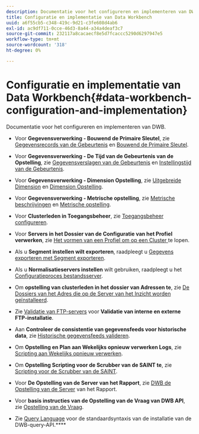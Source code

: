 ```yaml
---
description: Documentatie voor het configureren en implementeren van DWB.
title: Configuratie en implementatie van Data Workbench
uuid: a6f55cb5-c348-419c-9d21-c3fe608d4ab6
exl-id: ac9df711-0cce-46d3-8a44-a34a4deaf3c7
source-git-commit: 232117a8cacaecf8e5d7fcaccc5290d6297947e5
workflow-type: tm+mt
source-wordcount: '318'
ht-degree: 0%

---
```


# Configuratie en implementatie van Data Workbench{#data-workbench-configuration-and-implementation}

Documentatie voor het configureren en implementeren van DWB.

* Voor **Gegevensverwerking - Bouwend de Primaire Sleutel**, zie [Gegevensrecords van de Gebeurtenis](https://experienceleague.adobe.com/docs/data-workbench/using/dataset/c-ev-data-rec-fields.html) en [Bouwend de Primaire Sleutel](../../../home/dwb-implement-overview/dwb-implement-configure/dwb-implement-primary-key.md#concept-04e756573bf14d8e953a983e209290bd).

* Voor **Gegevensverwerking - De Tijd van de Gebeurtenis van de Opstelling**, zie [Gegevensverslagen van de Gebeurtenis](https://experienceleague.adobe.com/docs/data-workbench/using/dataset/c-ev-data-rec-fields.html) en [Instellingstijd van de Gebeurtenis](../../../home/dwb-implement-overview/dwb-implement-configure/dwb-implement-event-time.md#concept-7f84404b57e54d879411621660d20708).

* Voor **Gegevensverwerking - Dimension Opstelling**, zie [Uitgebreide Dimension](https://experienceleague.adobe.com/docs/data-workbench/using/dataset/extended-dimensions/c-abt-ex-dim.html) en [Dimension Opstelling](../../../home/dwb-implement-overview/dwb-implement-configure/dwb-implement-dim-setup.md#concept-cf6e1e55038042c3ac3ae5921316538f).

* Voor **Gegevensverwerking - Metrische opstelling**, zie [Metrische beschrijvingen](https://experienceleague.adobe.com/docs/analytics/components/variables/metrics/metricslist.html) en [Metrische opstelling](../../../home/dwb-implement-overview/dwb-implement-configure/dwb-implement-metric-setup.md#concept-f568a931db5b4b62b7b1e7827c7f7bf6).

* Voor **Clusterleden in Toegangsbeheer**, zie [Toegangsbeheer configureren](https://experienceleague.adobe.com/docs/data-workbench/using/server-admin-install/admin-dwb-server/access-control/c-config-acs-ctrl.html).

* Voor **Servers in het Dossier van de Configuratie van het Profiel verwerken**, zie [Het vormen van een Profiel om op een Cluster ](https://experienceleague.adobe.com/docs/data-workbench/using/server-admin-install/install-servers/insight-server-clusters/install-insight-server-cluster/c-config-prof-run-clstr.html) te lopen.

* Als u **Segment instellen wilt exporteren**, raadpleegt u [Gegevens exporteren met Segment exporteren](https://experienceleague.adobe.com/docs/data-workbench/using/client/export-data/c-exp-data-seg-exp.html).

* Als u **Normalisatieservers instellen** wilt gebruiken, raadpleegt u het [Configuratieproces bestandsserver](https://experienceleague.adobe.com/docs/data-workbench/using/dataset/log-proc-config-file/c-ins-svr-file-svr-unit.html).

* Om **opstelling van clusterleden in het dossier van Adressen te**, zie [De Dossiers van het Adres die op de Server van het Inzicht worden geïnstalleerd](https://experienceleague.adobe.com/docs/data-workbench/using/server-admin-install/install-servers/insight-server-dpu/server-network-location/c-addr-file-inst.html).

* Zie [Validatie van FTP-servers](../../../home/dwb-implement-overview/dwb-implement-configure/dwb-implement-validation-ftp.md#concept-8b677e0581c1490ebfbefdbedaf28d54) voor **Validatie van interne en externe FTP-installatie**.

* Aan **Controleer de consistentie van gegevensfeeds voor historische data**, zie [Historische gegevensfeeds valideren](../../../home/dwb-implement-overview/dwb-implement-configure/dwb-implement-datafeeds-historical.md#concept-03639f41b5944a018095b467e6a08b4b).

* Om **Opstelling en Plan aan Wekelijks opnieuw verwerken Logs**, zie [Scripting aan Wekelijks opnieuw verwerken](../../../home/dwb-implement-overview/dwb-implement-configure/dwb-implement-reprocess-scripting.md#concept-60529e12d6d94386a02c1c6fdedf0295).

* Om **Opstelling Scripting voor de Scrubber van de SAINT te**, zie [Scripting voor de Scrubber van de SAINT](../../../home/dwb-implement-overview/dwb-implement-configure/dwb-implement-saint-scripting.md#concept-8631931cd7f14d64a97c426f3bc7a076).

* Voor **De Opstelling van de Server van het Rapport**, zie [DWB de Opstelling van de Server](https://experienceleague.adobe.com/docs/data-workbench/using/client/qry-lang-syntx/c-qry-lang-syntx.html) van het Rapport.

* Voor **basis instructies van de Opstelling van de Vraag van DWB API**, zie [Opstelling van de Vraag](../../../home/dwb-implement-overview/dwb-implement-configure/dwb-implement-query-api.md#concept-94a135c593fe47dcb2f1e06abab6c78b).

* Zie [Query Language](https://experienceleague.adobe.com/docs/data-workbench/using/client/qry-lang-syntx/c-qry-lang-syntx.html) voor de standaardsyntaxis van de installatie van de DWB-query-API.****
